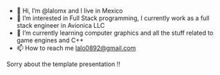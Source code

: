 - 👋 Hi, I’m @lalomx and I live in Mexico
- 👀 I’m interested in Full Stack programming, I currently work as a full stack engineer in Avionica LLC
- 🌱 I’m currently learning computer graphics and all the stuff related to game engines and C++
- 📫 How to reach me lalo0892@gmail.com

Sorry about the template presentation !!
